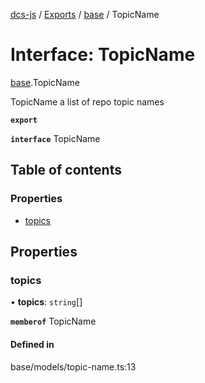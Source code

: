[dcs-js](../README.md) / [Exports](../modules.md) / [base](../modules/base.md) / TopicName

# Interface: TopicName

[base](../modules/base.md).TopicName

TopicName a list of repo topic names

**`export`**

**`interface`** TopicName

## Table of contents

### Properties

- [topics](base.TopicName.md#topics)

## Properties

### <a id="topics" name="topics"></a> topics

• **topics**: `string`[]

**`memberof`** TopicName

#### Defined in

base/models/topic-name.ts:13
